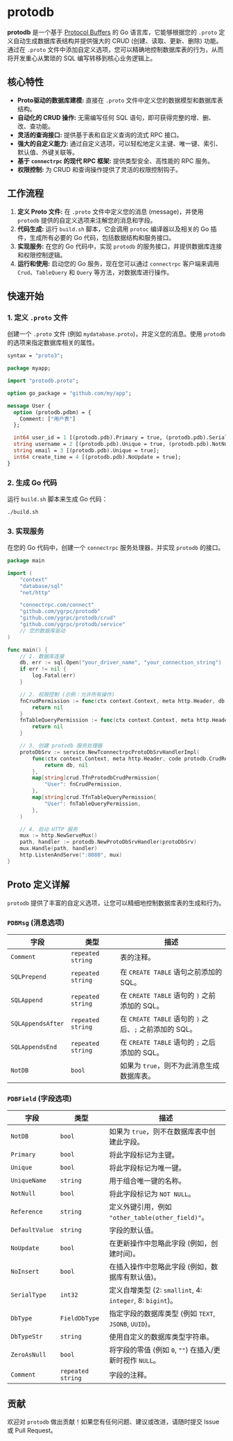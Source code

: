 # protodb

**protodb** 是一个基于 [Protocol Buffers](https://protobuf.dev/) 的 Go 语言库，它能够根据您的 `.proto` 定义自动生成数据库表结构并提供强大的 CRUD (创建、读取、更新、删除) 功能。通过在 `.proto` 文件中添加自定义选项，您可以精确地控制数据库表的行为，从而将开发重心从繁琐的 SQL 编写转移到核心业务逻辑上。

## 核心特性

*   **Proto驱动的数据库建模:** 直接在 `.proto` 文件中定义您的数据模型和数据库表结构。
*   **自动化的 CRUD 操作:** 无需编写任何 SQL 语句，即可获得完整的增、删、改、查功能。
*   **灵活的查询接口:** 提供基于表和自定义查询的流式 RPC 接口。
*   **强大的自定义能力:** 通过自定义选项，可以轻松地定义主键、唯一键、索引、默认值、外键关联等。
*   **基于 `connectrpc` 的现代 RPC 框架:** 提供类型安全、高性能的 RPC 服务。
*   **权限控制:** 为 CRUD 和查询操作提供了灵活的权限控制钩子。

## 工作流程

1.  **定义 Proto 文件:** 在 `.proto` 文件中定义您的消息 (message)，并使用 `protodb` 提供的自定义选项来注解您的消息和字段。
2.  **代码生成:** 运行 `build.sh` 脚本，它会调用 `protoc` 编译器以及相关的 Go 插件，生成所有必要的 Go 代码，包括数据结构和服务接口。
3.  **实现服务:** 在您的 Go 代码中，实现 `protodb` 的服务接口，并提供数据库连接和权限控制逻辑。
4.  **运行和使用:** 启动您的 Go 服务，现在您可以通过 `connectrpc` 客户端来调用 `Crud`、`TableQuery` 和 `Query` 等方法，对数据库进行操作。

## 快速开始

### 1. 定义 `.proto` 文件

创建一个 `.proto` 文件 (例如 `mydatabase.proto`)，并定义您的消息。使用 `protodb` 的选项来指定数据库相关的属性。

```protobuf
syntax = "proto3";

package myapp;

import "protodb.proto";

option go_package = "github.com/my/app";

message User {
  option (protodb.pdbm) = {
    Comment: ["用户表"]
  };

  int64 user_id = 1 [(protodb.pdb).Primary = true, (protodb.pdb).SerialType = 8];
  string username = 2 [(protodb.pdb).Unique = true, (protodb.pdb).NotNull = true];
  string email = 3 [(protodb.pdb).Unique = true];
  int64 create_time = 4 [(protodb.pdb).NoUpdate = true];
}
```

### 2. 生成 Go 代码

运行 `build.sh` 脚本来生成 Go 代码：

```bash
./build.sh
```

### 3. 实现服务

在您的 Go 代码中，创建一个 `connectrpc` 服务处理器，并实现 `protodb` 的接口。

```go
package main

import (
	"context"
	"database/sql"
	"net/http"

	"connectrpc.com/connect"
	"github.com/ygrpc/protodb"
	"github.com/ygrpc/protodb/crud"
	"github.com/ygrpc/protodb/service"
	// 您的数据库驱动
)

func main() {
	// 1. 数据库连接
	db, err := sql.Open("your_driver_name", "your_connection_string")
	if err != nil {
		log.Fatal(err)
	}

	// 2. 权限控制 (示例：允许所有操作)
	fnCrudPermission := func(ctx context.Context, meta http.Header, db sql.DB, code protodb.CrudReqCode, msg proto.Message) error {
		return nil
	}
	fnTableQueryPermission := func(ctx context.Context, meta http.Header, db sql.DB, req *protodb.TableQueryReq) error {
		return nil
	}

	// 3. 创建 protodb 服务处理器
	protoDbSrv := service.NewTconnectrpcProtoDbSrvHandlerImpl(
		func(ctx context.Context, meta http.Header, code protodb.CrudReqCode, msg proto.Message) (*sql.DB, error) {
			return db, nil
		},
		map[string]crud.TfnProtodbCrudPermission{
			"User": fnCrudPermission,
		},
		map[string]crud.TfnTableQueryPermission{
			"User": fnTableQueryPermission,
		},
	)

	// 4. 启动 HTTP 服务
	mux := http.NewServeMux()
	path, handler := protodb.NewProtoDbSrvHandler(protoDbSrv)
	mux.Handle(path, handler)
	http.ListenAndServe(":8080", mux)
}
```

## Proto 定义详解

`protodb` 提供了丰富的自定义选项，让您可以精细地控制数据库表的生成和行为。

### `PDBMsg` (消息选项)

| 字段 | 类型 | 描述 |
| --- | --- | --- |
| `Comment` | `repeated string` | 表的注释。 |
| `SQLPrepend` | `repeated string` | 在 `CREATE TABLE` 语句之前添加的 SQL。 |
| `SQLAppend` | `repeated string` | 在 `CREATE TABLE` 语句的 `)` 之前添加的 SQL。 |
| `SQLAppendsAfter` | `repeated string` | 在 `CREATE TABLE` 语句的 `)` 之后、`;` 之前添加的 SQL。 |
| `SQLAppendsEnd` | `repeated string` | 在 `CREATE TABLE` 语句的 `;` 之后添加的 SQL。 |
| `NotDB` | `bool` | 如果为 `true`，则不为此消息生成数据库表。 |

### `PDBField` (字段选项)

| 字段 | 类型 | 描述 |
| --- | --- | --- |
| `NotDB` | `bool` | 如果为 `true`，则不在数据库表中创建此字段。 |
| `Primary` | `bool` | 将此字段标记为主键。 |
| `Unique` | `bool` | 将此字段标记为唯一键。 |
| `UniqueName` | `string` | 用于组合唯一键的名称。 |
| `NotNull` | `bool` | 将此字段标记为 `NOT NULL`。 |
| `Reference` | `string` | 定义外键引用，例如 `"other_table(other_field)"`。 |
| `DefaultValue` | `string` | 字段的默认值。 |
| `NoUpdate` | `bool` | 在更新操作中忽略此字段 (例如，创建时间)。 |
| `NoInsert` | `bool` | 在插入操作中忽略此字段 (例如，数据库有默认值)。 |
| `SerialType` | `int32` | 定义自增类型 (2: `smallint`, 4: `integer`, 8: `bigint`)。 |
| `DbType` | `FieldDbType` | 指定字段的数据库类型 (例如 `TEXT`, `JSONB`, `UUID`)。 |
| `DbTypeStr` | `string` | 使用自定义的数据库类型字符串。 |
| `ZeroAsNull` | `bool` | 将字段的零值 (例如 `0`, `""`) 在插入/更新时视作 `NULL`。 |
| `Comment` | `repeated string` | 字段的注释。 |

## 贡献

欢迎对 `protodb` 做出贡献！如果您有任何问题、建议或改进，请随时提交 Issue 或 Pull Request。